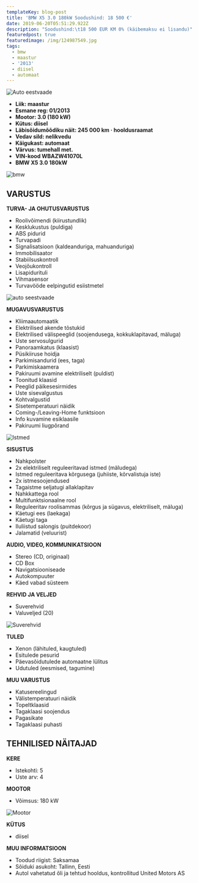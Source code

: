 ```yaml
---
templateKey: blog-post
title: 'BMW X5 3.0 180kW Soodushind: 18 500 €'
date: 2019-06-20T05:51:29.922Z
description: "Soodushind:\t18 500 EUR KM 0% (käibemaksu ei lisandu)"
featuredpost: true
featuredimage: /img/124987549.jpg
tags:
  - bmw
  - maastur
  - '2013'
  - diisel
  - automaat
---
```

![Auto eestvaade](/img/124987549.jpg "Auto eestvaade")

* **Liik:	maastur** 
* **Esmane reg:	01/2013** 
* **Mootor:	3.0 (180 kW)** 
* **Kütus:	diisel** 
* **Läbisõidumõõdiku näit:	245 000 km · hooldusraamat** 
* **Vedav sild:	nelikvedu** 
* **Käigukast:	automaat** 
* **Värvus:	tumehall met.** 
* **VIN-kood WBAZW41070L** 
* **BMW X5 3.0 180kW** 

![bmw](/img/124987698.jpg "bmw")

## VARUSTUS

**TURVA- JA OHUTUSVARUSTUS**

* Roolivõimendi (kiirustundlik)
* Kesklukustus (puldiga)
* ABS pidurid
* Turvapadi
* Signalisatsioon (kaldeanduriga, mahuanduriga)
* Immobilisaator
* Stabiilsuskontroll
* Veojõukontroll
* Lisapidurituli
* Vihmasensor
* Turvavööde eelpingutid esiistmetel

![auto seestvaade](/img/124987665.jpg "auto seestvaade")

**MUGAVUSVARUSTUS**

* Kliimaautomaatik
* Elektrilised akende tõstukid
* Elektrilised välispeeglid (soojendusega, kokkuklapitavad, mäluga)
* Uste servosulgurid
* Panoraamkatus (klaasist)
* Püsikiiruse hoidja
* Parkimisandurid (ees, taga)
* Parkimiskaamera
* Pakiruumi avamine elektriliselt (puldist)
* Toonitud klaasid
* Peeglid päikesesirmides
* Uste sisevalgustus
* Kohtvalgustid
* Sisetemperatuuri näidik
* Coming-/Leaving-Home funktsioon
* Info kuvamine esiklaasile
* Pakiruumi liugpõrand

![Istmed](/img/122288482.jpg "Autoistmed")

**SISUSTUS**

* Nahkpolster
* 2x elektriliselt reguleeritavad istmed (mäludega)
* Istmed reguleeritava kõrgusega (juhiiste, kõrvalistuja iste)
* 2x istmesoojendused
* Tagaistme seljatugi allaklapitav
* Nahkkattega rool
* Multifunktsionaalne rool
* Reguleeritav roolisammas (kõrgus ja sügavus, elektriliselt, mäluga)
* Käetugi ees (laekaga)
* Käetugi taga
* Iluliistud salongis (puitdekoor)
* Jalamatid (veluurist)

**AUDIO, VIDEO, KOMMUNIKATSIOON**

* Stereo (CD, originaal)
* CD Box
* Navigatsiooniseade
* Autokompuuter
* Käed vabad süsteem

**REHVID JA VELJED**

* Suverehvid
* Valuveljed (20)

![Suverehvid](/img/124987686.jpg "Suverehvid")

**TULED**

* Xenon (lähituled, kaugtuled)
* Esitulede pesurid
* Päevasõidutulede automaatne lülitus
* Udutuled (eesmised, tagumine)

**MUU VARUSTUS**

* Katusereelingud
* Välistemperatuuri näidik
* Topeltklaasid
* Tagaklaasi soojendus
* Pagasikate
* Tagaklaasi puhasti

## TEHNILISED NÄITAJAD

**KERE**

* Istekohti:	5
* Uste arv:	4

**MOOTOR**

* Võimsus:	180 kW

![Mootor](/img/122288559.jpg "Mootor")

**KÜTUS**

* diisel

**MUU INFORMATSIOON**

* Toodud riigist: Saksamaa
* Sõiduki asukoht: Tallinn, Eesti
* Autol vahetatud õli ja tehtud hooldus, kontrollitud United Motors AS
